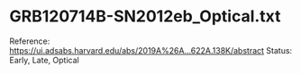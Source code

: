 # GRB120714B-SN2012eb_Optical.txt

Reference: https://ui.adsabs.harvard.edu/abs/2019A%26A...622A.138K/abstract
Status: Early, Late, Optical